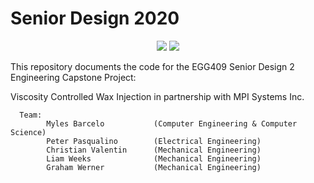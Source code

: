 # Senior Design 2020

<p align="center">
  <img src="https://www.newpaltz.edu/media/identity/logos/newpaltzlogo.jpg">
  <img src="https://www.mpi-systems.com/wp-content/uploads/2017/03/mpi-logo-615.png">
</p>

This repository documents the code for the EGG409 Senior Design 2 Engineering Capstone Project:

Viscosity Controlled Wax Injection in partnership with MPI Systems Inc.

      Team: 
            Myles Barcelo           (Computer Engineering & Computer Science)
            Peter Pasqualino        (Electrical Engineering) 
            Christian Valentin      (Mechanical Engineering)
            Liam Weeks              (Mechanical Engineering)
            Graham Werner           (Mechanical Engineering)
   

